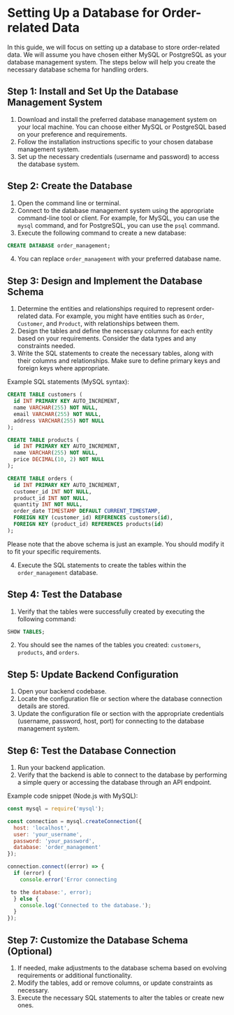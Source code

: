 # Setting Up a Database for Order-related Data

In this guide, we will focus on setting up a database to store order-related data. We will assume you have chosen either MySQL or PostgreSQL as your database management system. The steps below will help you create the necessary database schema for handling orders.

## Step 1: Install and Set Up the Database Management System

1. Download and install the preferred database management system on your local machine. You can choose either MySQL or PostgreSQL based on your preference and requirements.
2. Follow the installation instructions specific to your chosen database management system.
3. Set up the necessary credentials (username and password) to access the database system.

## Step 2: Create the Database

1. Open the command line or terminal.
2. Connect to the database management system using the appropriate command-line tool or client. For example, for MySQL, you can use the `mysql` command, and for PostgreSQL, you can use the `psql` command.
3. Execute the following command to create a new database:

```sql
CREATE DATABASE order_management;
```

4. You can replace `order_management` with your preferred database name.

## Step 3: Design and Implement the Database Schema

1. Determine the entities and relationships required to represent order-related data. For example, you might have entities such as `Order`, `Customer`, and `Product`, with relationships between them.
2. Design the tables and define the necessary columns for each entity based on your requirements. Consider the data types and any constraints needed.
3. Write the SQL statements to create the necessary tables, along with their columns and relationships. Make sure to define primary keys and foreign keys where appropriate.

Example SQL statements (MySQL syntax):

```sql
CREATE TABLE customers (
  id INT PRIMARY KEY AUTO_INCREMENT,
  name VARCHAR(255) NOT NULL,
  email VARCHAR(255) NOT NULL,
  address VARCHAR(255) NOT NULL
);

CREATE TABLE products (
  id INT PRIMARY KEY AUTO_INCREMENT,
  name VARCHAR(255) NOT NULL,
  price DECIMAL(10, 2) NOT NULL
);

CREATE TABLE orders (
  id INT PRIMARY KEY AUTO_INCREMENT,
  customer_id INT NOT NULL,
  product_id INT NOT NULL,
  quantity INT NOT NULL,
  order_date TIMESTAMP DEFAULT CURRENT_TIMESTAMP,
  FOREIGN KEY (customer_id) REFERENCES customers(id),
  FOREIGN KEY (product_id) REFERENCES products(id)
);
```

Please note that the above schema is just an example. You should modify it to fit your specific requirements.

4. Execute the SQL statements to create the tables within the `order_management` database.

## Step 4: Test the Database

1. Verify that the tables were successfully created by executing the following command:

```sql
SHOW TABLES;
```

2. You should see the names of the tables you created: `customers`, `products`, and `orders`.

## Step 5: Update Backend Configuration

1. Open your backend codebase.
2. Locate the configuration file or section where the database connection details are stored.
3. Update the configuration file or section with the appropriate credentials (username, password, host, port) for connecting to the database management system.

## Step 6: Test the Database Connection

1. Run your backend application.
2. Verify that the backend is able to connect to the database by performing a simple query or accessing the database through an API endpoint.

Example code snippet (Node.js with MySQL):

```javascript
const mysql = require('mysql');

const connection = mysql.createConnection({
  host: 'localhost',
  user: 'your_username',
  password: 'your_password',
  database: 'order_management'
});

connection.connect((error) => {
  if (error) {
    console.error('Error connecting

 to the database:', error);
  } else {
    console.log('Connected to the database.');
  }
});
```

## Step 7: Customize the Database Schema (Optional)

1. If needed, make adjustments to the database schema based on evolving requirements or additional functionality.
2. Modify the tables, add or remove columns, or update constraints as necessary.
3. Execute the necessary SQL statements to alter the tables or create new ones.
